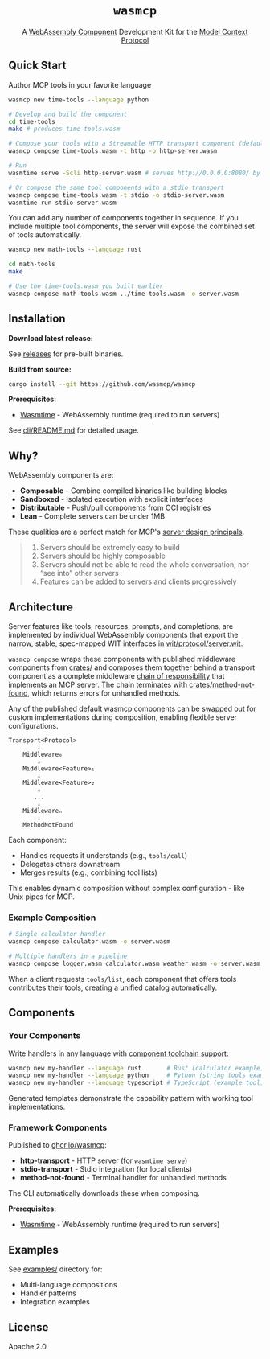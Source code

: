 <div align="center">

# `wasmcp`

A [WebAssembly Component](https://component-model.bytecodealliance.org/) Development Kit for the [Model Context Protocol](https://modelcontextprotocol.io/docs/getting-started/intro)

</div>

## Quick Start

Author MCP tools in your favorite language
```bash
wasmcp new time-tools --language python

# Develop and build the component
cd time-tools
make # produces time-tools.wasm

# Compose your tools with a Streamable HTTP transport component (default) to form an MCP server
wasmcp compose time-tools.wasm -t http -o http-server.wasm 

# Run
wasmtime serve -Scli http-server.wasm # serves http://0.0.0.0:8080/ by default

# Or compose the same tool components with a stdio transport
wasmcp compose time-tools.wasm -t stdio -o stdio-server.wasm
wasmtime run stdio-server.wasm
```

You can add any number of components together in sequence. If you include multiple tool components, the server will expose the combined set of tools automatically.
```bash
wasmcp new math-tools --language rust

cd math-tools
make

# Use the time-tools.wasm you built earlier
wasmcp compose math-tools.wasm ../time-tools.wasm -o server.wasm
```

## Installation

**Download latest release:**

See [releases](https://github.com/wasmcp/wasmcp/releases) for pre-built binaries.

**Build from source:**
```bash
cargo install --git https://github.com/wasmcp/wasmcp
```

**Prerequisites:**
- [Wasmtime](https://wasmtime.dev/) - WebAssembly runtime (required to run servers)

See [cli/README.md](cli/README.md) for detailed usage.

## Why?

WebAssembly components are:
- **Composable** - Combine compiled binaries like building blocks
- **Sandboxed** - Isolated execution with explicit interfaces
- **Distributable** - Push/pull components from OCI registries
- **Lean** - Complete servers can be under 1MB

These qualities are a perfect match for MCP's [server design principals](https://modelcontextprotocol.io/specification/2025-06-18/architecture#design-principles).

> 1. Servers should be extremely easy to build
> 2. Servers should be highly composable
> 3. Servers should not be able to read the whole conversation, nor “see into” other servers
> 4. Features can be added to servers and clients progressively

## Architecture

Server features like tools, resources, prompts, and completions, are implemented by individual WebAssembly components that export the narrow, stable, spec-mapped WIT interfaces in [wit/protocol/server.wit](wit/protocol/server.wit).

`wasmcp compose` wraps these components with published middleware components from [crates/](crates/) and composes them together behind a transport component as a complete middleware [chain of responsibility](https://en.wikipedia.org/wiki/Chain-of-responsibility_pattern) that implements an MCP server. The chain terminates with [crates/method-not-found](crates/method-not-found), which returns errors for unhandled methods.

Any of the published default wasmcp components can be swapped out for custom implementations during composition, enabling flexible server configurations.

```
Transport<Protocol>
        ↓
    Middleware₀
        ↓
    Middleware<Feature>₁
        ↓
    Middleware<Feature>₂
        ↓
       ...
        ↓
    Middlewareₙ
        ↓
    MethodNotFound
```

Each component:
- Handles requests it understands (e.g., `tools/call`)
- Delegates others downstream
- Merges results (e.g., combining tool lists)

This enables dynamic composition without complex configuration - like Unix pipes for MCP.

### Example Composition

```bash
# Single calculator handler
wasmcp compose calculator.wasm -o server.wasm

# Multiple handlers in a pipeline
wasmcp compose logger.wasm calculator.wasm weather.wasm -o server.wasm
```

When a client requests `tools/list`, each component that offers tools contributes their tools, creating a unified catalog automatically.

## Components

### Your Components

Write handlers in any language with [component toolchain support](https://component-model.bytecodealliance.org/language-support.html):

```bash
wasmcp new my-handler --language rust       # Rust (calculator example)
wasmcp new my-handler --language python     # Python (string tools example)
wasmcp new my-handler --language typescript # TypeScript (example tool)
```

Generated templates demonstrate the capability pattern with working tool implementations.

### Framework Components

Published to [ghcr.io/wasmcp](https://github.com/orgs/wasmcp/packages):

- **http-transport** - HTTP server (for `wasmtime serve`)
- **stdio-transport** - Stdio integration (for local clients)
- **method-not-found** - Terminal handler for unhandled methods

The CLI automatically downloads these when composing.

**Prerequisites:**
- [Wasmtime](https://wasmtime.dev/) - WebAssembly runtime (required to run servers)

## Examples

See [examples/](examples/) directory for:
- Multi-language compositions
- Handler patterns
- Integration examples

## License

Apache 2.0
